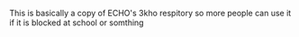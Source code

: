 This is basically a copy of ECHO's 3kho respitory so more people can use it if it is blocked at school or somthing
